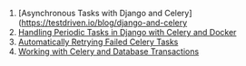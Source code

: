 1. [Asynchronous Tasks with Django and Celery](https://testdriven.io/blog/django-and-celery
2. [Handling Periodic Tasks in Django with Celery and Docker](https://testdriven.io/blog/django-celery-periodic-tasks/)
3. [Automatically Retrying Failed Celery Tasks](https://testdriven.io/blog/retrying-failed-celery-tasks/)
4. [Working with Celery and Database Transactions](https://testdriven.io/blog/celery-database-transactions/)
